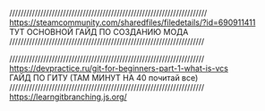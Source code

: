 //////////////////////////////////////////////////////////////////////                      
https://steamcommunity.com/sharedfiles/filedetails/?id=690911411             
ТУТ ОСНОВНОЙ ГАЙД ПО СОЗДАНИЮ МОДА                      
/////////////////////////////////////////////////////////////////////

/////////////////////////////////////////////////////////////////////  
https://devpractice.ru/git-for-beginners-part-1-what-is-vcs                    
ГАЙД ПО ГИТУ (ТАМ МИНУТ НА 40 почитай все)                  
/////////////////////////////////////////////////////////////////////
https://learngitbranching.js.org/
